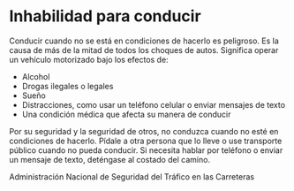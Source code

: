 Inhabilidad para conducir
=========================


Conducir cuando no se está en condiciones de hacerlo es peligroso. Es la causa de más de la mitad de todos los choques de autos. Significa operar un vehículo motorizado bajo los efectos de:


* Alcohol
* Drogas ilegales o legales
* Sueño
* Distracciones, como usar un teléfono celular o enviar mensajes de texto
* Una condición médica que afecta su manera de conducir


Por su seguridad y la seguridad de otros, no conduzca cuando no esté en condiciones de hacerlo. Pídale a otra persona que lo lleve o use transporte público cuando no pueda conducir. Si necesita hablar por teléfono o enviar un mensaje de texto, deténgase al costado del camino.


Administración Nacional de Seguridad del Tráfico en las Carreteras

